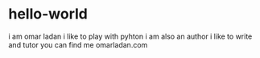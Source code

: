 # hello-world
i am omar ladan i like to play with pyhton
i am also an author i like to write and tutor
you can find me omarladan.com 
